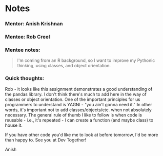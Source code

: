 # Notes
### Mentor: Anish Krishnan
### Mentee: Rob Creel

### Mentee notes:
> I'm coming from an R background, so I want to improve my Pythonic thinking, using classes, and object orientation.

### Quick thoughts:
Rob - it looks like this assignment demonstrates a good understanding of the pandas library. I don't think there's
much to add here in the way of classes or object orientation. One of the important principles for us programmers to
understand is YAGNI - "you ain't gonna need it." In other words, it's important not to add classes/objects/etc. when
not absolutely necessary. The general rule of thumb I like to follow is when code is reusable - i.e., it's repeated -
I can create a function (and maybe class) to house it.

If you have other code you'd like me to look at before tomorrow, I'd be more than happy to. See you at Dev Together!

Anish
